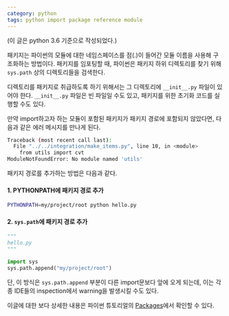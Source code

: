 ```yaml
---
category: python
tags: python import package reference module
---
```

(이 글은 python 3.6 기준으로 작성되었다.)

패키지는 파이썬의 모듈에 대한 네임스페이스를 점(.)이 들어간 모듈 이름을 사용해 구조화하는 방법이다. 패키지를 임포팅할 때, 파이썬은 패키지 하위 디렉토리를 찾기 위해 ```sys.path``` 상의 디렉토리들을 검색한다. 

디렉토리를 패키지로 취급하도록 하기 위해서는 그 디렉토리에 ```__init__.py``` 파일이 있어야 한다. ```__init__.py``` 파일은 빈 파일일 수도 있고, 패키지를 위한 초기화 코드를 실행할 수도 있다.

만약 import하고자 하는 모듈이 포함된 패키지가 패키지 경로에 포함되지 않았다면, 다음과 같은 에러 메시지를 만나게 된다.
```bash
Traceback (most recent call last):
  File "../../integration/make_items.py", line 10, in <module>
    from utils import cvt
ModuleNotFoundError: No module named 'utils'
```

패키지 경로를 추가하는 방법은 다음과 같다.
#### 1. PYTHONPATH에 패키지 경로 추가
```bash
PYTHONPATH=my/project/root python hello.py
```

#### 2. ```sys.path```에 패키지 경로 추가
```python
"""
hello.py
"""

import sys
sys.path.append("my/project/root")
```
단, 이 방식은 ```sys.path.append``` 부분이 다른 import문보다 앞에 오게 되는데, 이는 각종 IDE들의 inspection에서 warning을 발생시킬 수도 있다.


이글에 대한 보다 상세한 내용은 파이썬 튜토리얼의 [Packages](https://docs.python.org/3/tutorial/modules.html#packages)에서 확인할 수 있다.

